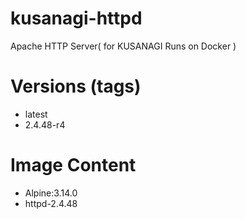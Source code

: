 # kusanagi-httpd

Apache HTTP Server( for KUSANAGI Runs on Docker )

# Versions (tags)

- latest
- 2.4.48-r4

# Image Content

- Alpine:3.14.0
- httpd-2.4.48

